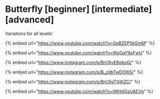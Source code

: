 # Butterfly \[beginner] \[intermediate] \[advanced]

Variations for all levels!

{% embed url="https://www.youtube.com/watch?v=GeBZEP5kGmM" %}

{% embed url="https://www.youtube.com/watch?v=lKpOaY6xFwU" %}

{% embed url="https://www.instagram.com/p/BrU5vEBoboG/" %}

{% embed url="https://www.instagram.com/p/B_zdbTwD0WS/" %}

{% embed url="https://www.instagram.com/p/BrU5gTXIKZC/" %}

{% embed url="https://www.youtube.com/watch?v=lWHdGsUAEVg" %}
